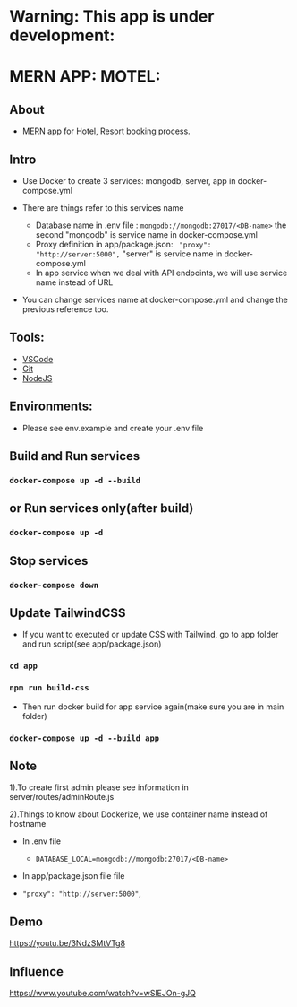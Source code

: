 # Warning: This app is under development:

# MERN APP: MOTEL:

## About

- MERN app for Hotel, Resort booking process.

## Intro

- Use Docker to create 3 services: mongodb, server, app in docker-compose.yml
- There are things refer to this services name

  - Database name in .env file : `mongodb://mongodb:27017/<DB-name>` the second "mongodb" is service name in docker-compose.yml
  - Proxy definition in app/package.json: ` "proxy": "http://server:5000",` "server"
    is service name in docker-compose.yml
  - In app service when we deal with API endpoints, we will use service name instead of URL

- You can change services name at docker-compose.yml and change the previous reference too.

## Tools:

- [VSCode](https://code.visualstudio.com/download)
- [Git](https://git-scm.com/downloads)
- [NodeJS](https://nodejs.org/en/download/)

## Environments:

- Please see env.example and create your .env file

## Build and Run services

### `docker-compose up -d --build`

## or Run services only(after build)

### `docker-compose up -d`

## Stop services

### `docker-compose down`

## Update TailwindCSS

- If you want to executed or update CSS with Tailwind, go to app folder and run script(see app/package.json)

### `cd app`

### `npm run build-css`

- Then run docker build for app service again(make sure you are in main folder)

### `docker-compose up -d --build app`

## Note

1).To create first admin please see information in server/routes/adminRoute.js

2).Things to know about Dockerize, we use container name instead of hostname

- In .env file

  - `DATABASE_LOCAL=mongodb://mongodb:27017/<DB-name>`

- In app/package.json file file
- `"proxy": "http://server:5000"`,

## Demo

https://youtu.be/3NdzSMtVTg8

## Influence

https://www.youtube.com/watch?v=wSlEJOn-gJQ
